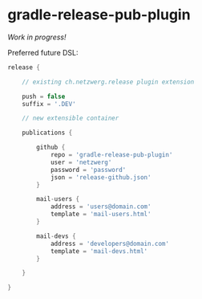 gradle-release-pub-plugin
=========================

*Work in progress!*

Preferred future DSL:

```groovy
release {

    // existing ch.netzwerg.release plugin extension

    push = false
    suffix = '.DEV'

    // new extensible container

    publications {

        github {
            repo = 'gradle-release-pub-plugin'
            user = 'netzwerg'
            password = 'password'
            json = 'release-github.json'
        }

        mail-users {
            address = 'users@domain.com'
            template = 'mail-users.html'
        }

        mail-devs {
            address = 'developers@domain.com'
            template = 'mail-devs.html'
        }

    }

}
```